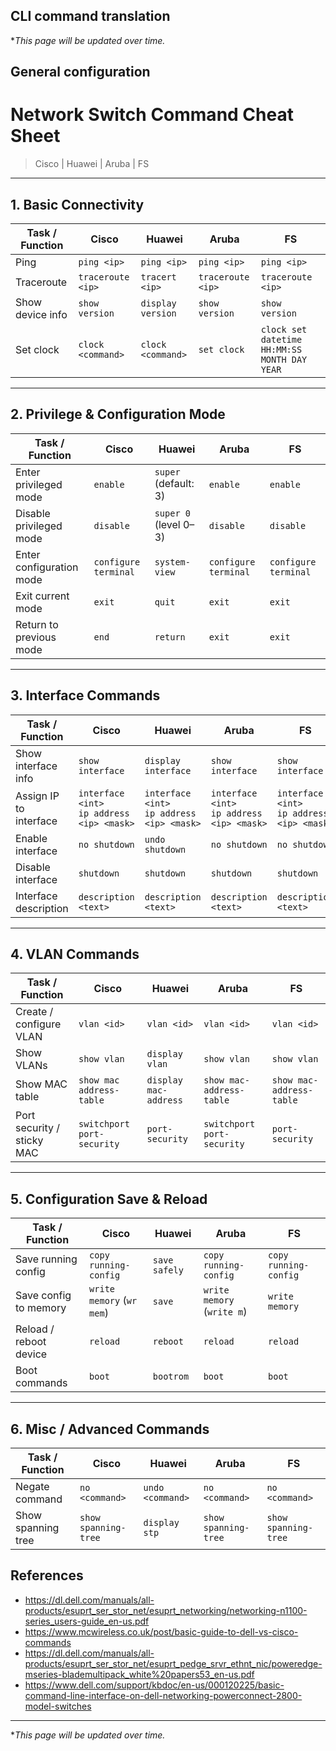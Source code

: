 ## CLI command translation
\**This page will be updated over time.*


## General configuration
# Network Switch Command Cheat Sheet
> Cisco | Huawei | Aruba | FS

---

## 1. Basic Connectivity
| Task / Function        | Cisco          | Huawei           | Aruba          | FS |
|------------------------|---------------|-----------------|----------------|----|
| Ping                   | `ping <ip>`   | `ping <ip>`     | `ping <ip>`    | `ping <ip>` |
| Traceroute             | `traceroute <ip>` | `tracert <ip>` | `traceroute <ip>` | `traceroute <ip>` |
| Show device info       | `show version` | `display version` | `show version` | `show version` |
| Set clock              | `clock <command>` | `clock <command>` | `set clock` | `clock set datetime HH:MM:SS MONTH DAY YEAR` |

---

## 2. Privilege & Configuration Mode
| Task / Function              | Cisco          | Huawei           | Aruba          | FS |
|-------------------------------|---------------|-----------------|----------------|----|
| Enter privileged mode        | `enable`       | `super` (default: 3) | `enable`       | `enable` |
| Disable privileged mode      | `disable`      | `super 0` (level 0–3) | `disable`     | `disable` |
| Enter configuration mode     | `configure terminal` | `system-view` | `configure terminal` | `configure terminal` |
| Exit current mode            | `exit`         | `quit`          | `exit`          | `exit` |
| Return to previous mode      | `end`          | `return`        | `exit`          | `exit` |

---

## 3. Interface Commands
| Task / Function               | Cisco                  | Huawei             | Aruba                | FS |
|-------------------------------|-----------------------|------------------|--------------------|----|
| Show interface info           | `show interface`       | `display interface` | `show interface`  | `show interface` |
| Assign IP to interface        | `interface <int>` <br>`ip address <ip> <mask>` | `interface <int>` <br>`ip address <ip> <mask>` | `interface <int>` <br>`ip address <ip> <mask>` | `interface <int>` <br>`ip address <ip> <mask>` |
| Enable interface              | `no shutdown`          | `undo shutdown`   | `no shutdown`       | `no shutdown` |
| Disable interface             | `shutdown`             | `shutdown`        | `shutdown`          | `shutdown` |
| Interface description         | `description <text>`   | `description <text>` | `description <text>` | `description <text>` |

---

## 4. VLAN Commands
| Task / Function               | Cisco                  | Huawei             | Aruba                | FS |
|-------------------------------|-----------------------|------------------|--------------------|----|
| Create / configure VLAN       | `vlan <id>`           | `vlan <id>`       | `vlan <id>`         | `vlan <id>` |
| Show VLANs                     | `show vlan`           | `display vlan`    | `show vlan`         | `show vlan` |
| Show MAC table                 | `show mac address-table` | `display mac-address` | `show mac-address-table` | `show mac-address-table` |
| Port security / sticky MAC     | `switchport port-security` | `port-security`  | `switchport port-security` | `port-security` |

---

## 5. Configuration Save & Reload
| Task / Function               | Cisco                  | Huawei             | Aruba                | FS |
|-------------------------------|-----------------------|------------------|--------------------|----|
| Save running config           | `copy running-config`  | `save safely`     | `copy running-config` | `copy running-config` |
| Save config to memory         | `write memory` (`wr mem`) | `save`           | `write memory` (`write m`) | `write memory` |
| Reload / reboot device        | `reload`               | `reboot`          | `reload`           | `reload` |
| Boot commands                 | `boot`                 | `bootrom`         | `boot`             | `boot` |

---

## 6. Misc / Advanced Commands
| Task / Function               | Cisco                  | Huawei             | Aruba                | FS |
|-------------------------------|-----------------------|------------------|--------------------|----|
| Negate command                | `no <command>`        | `undo <command>`  | `no <command>`     | `no <command>` |
| Show spanning tree            | `show spanning-tree`  | `display stp`     | `show spanning-tree` | `show spanning-tree` |

## References
- https://dl.dell.com/manuals/all-products/esuprt_ser_stor_net/esuprt_networking/networking-n1100-series_users-guide_en-us.pdf
- https://www.mcwireless.co.uk/post/basic-guide-to-dell-vs-cisco-commands
- https://dl.dell.com/manuals/all-products/esuprt_ser_stor_net/esuprt_pedge_srvr_ethnt_nic/poweredge-mseries-blademultipack_white%20papers53_en-us.pdf
- https://www.dell.com/support/kbdoc/en-us/000120225/basic-command-line-interface-on-dell-networking-powerconnect-2800-model-switches

---

\**This page will be updated over time.*
